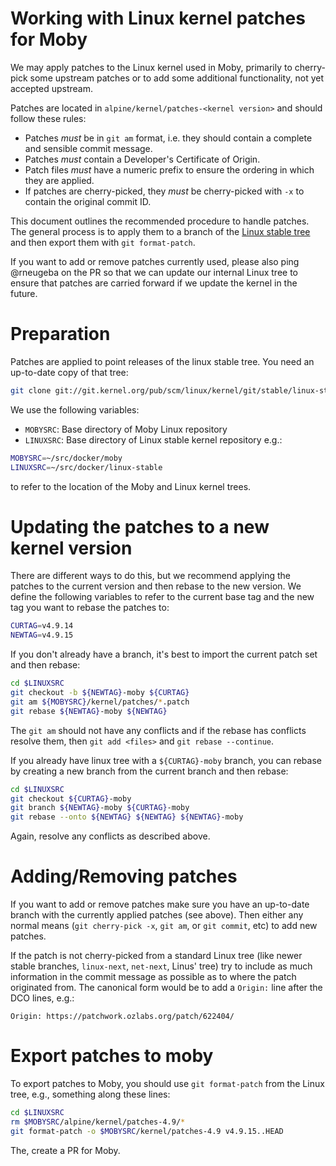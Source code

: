 # Working with Linux kernel patches for Moby

We may apply patches to the Linux kernel used in Moby, primarily to
cherry-pick some upstream patches or to add some additional
functionality, not yet accepted upstream.

Patches are located in `alpine/kernel/patches-<kernel version>` and should follow these rules:
- Patches *must* be in `git am` format, i.e. they should contain a
  complete and sensible commit message.
- Patches *must* contain a Developer's Certificate of Origin.
- Patch files *must* have a numeric prefix to ensure the ordering in
  which they are applied.
- If patches are cherry-picked, they *must* be cherry-picked with `-x`
  to contain the original commit ID.

This document outlines the recommended procedure to handle
patches. The general process is to apply them to a branch of the
[Linux stable tree](https://kernel.googlesource.com/pub/scm/linux/kernel/git/stable/linux-stable/)
and then export them with `git format-patch`.

If you want to add or remove patches currently used, please also ping
@rneugeba on the PR so that we can update our internal Linux tree to
ensure that patches are carried forward if we update the kernel in the
future.


# Preparation

Patches are applied to point releases of the linux stable tree. You need an up-to-date copy of that tree:
```sh
git clone git://git.kernel.org/pub/scm/linux/kernel/git/stable/linux-stable.git
```

We use the following variables:
- `MOBYSRC`: Base directory of Moby Linux repository
- `LINUXSRC`: Base directory of Linux stable kernel repository
e.g.:
```sh
MOBYSRC=~/src/docker/moby
LINUXSRC=~/src/docker/linux-stable
```
to refer to the location of the Moby and Linux kernel trees.


# Updating the patches to a new kernel version

There are different ways to do this, but we recommend applying the patches to the current version and then rebase to the new version. We define the following variables to refer to the current base tag and the new tag you want to rebase the patches to:
```sh
CURTAG=v4.9.14
NEWTAG=v4.9.15
```

If you don't already have a branch, it's best to import the current patch set and then rebase:
```sh
cd $LINUXSRC
git checkout -b ${NEWTAG}-moby ${CURTAG}
git am ${MOBYSRC}/kernel/patches/*.patch
git rebase ${NEWTAG}-moby ${NEWTAG}
```

The `git am` should not have any conflicts and if the rebase has conflicts resolve them, then `git add <files>` and `git rebase --continue`.

If you already have linux tree with a `${CURTAG}-moby` branch, you can rebase by creating a new branch from the current branch and then rebase:
```sh
cd $LINUXSRC
git checkout ${CURTAG}-moby
git branch ${NEWTAG}-moby ${CURTAG}-moby
git rebase --onto ${NEWTAG} ${NEWTAG} ${NEWTAG}-moby
```
Again, resolve any conflicts as described above.


# Adding/Removing patches

If you want to add or remove patches make sure you have an up-to-date branch with the currently applied patches (see above). Then either any normal means (`git cherry-pick -x`, `git am`, or `git commit`, etc) to add new patches.

If the patch is not cherry-picked from a standard Linux tree (like
newer stable branches, `linux-next`, `net-next`, Linus' tree) try to
include as much information in the commit message as possible as to
where the patch originated from. The canonical form would be to add a `Origin:` line after the DCO lines, e.g.:
```
Origin: https://patchwork.ozlabs.org/patch/622404/
```

# Export patches to moby

To export patches to Moby, you should use `git format-patch` from the Linux tree, e.g., something along these lines:
```sh
cd $LINUXSRC
rm $MOBYSRC/alpine/kernel/patches-4.9/*
git format-patch -o $MOBYSRC/kernel/patches-4.9 v4.9.15..HEAD
```

The, create a PR for Moby.
